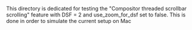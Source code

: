 This directory is dedicated for testing the "Compositor threaded
scrollbar scrolling" feature with DSF = 2 and use_zoom_for_dsf set
to false. This is done in order to simulate the current setup on Mac
